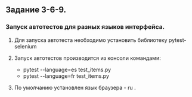 ## Задание 3-6-9.
### Запуск автотестов для разных языков интерфейса.
 
1. Для запуска автотеста необходимо установить библиотеку pytest-selenium
2. Запуск автотестов производится из консоли командами:
   - pytest --language=es test_items.py
   - pytest --language=fr test_items.py

3. По умолчанию установлен язык браузера  - ru .
